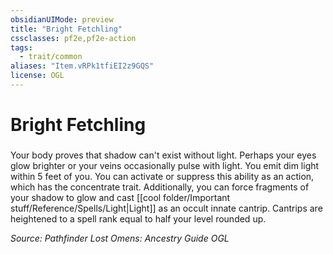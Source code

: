 ```yaml
---
obsidianUIMode: preview
title: "Bright Fetchling"
cssclasses: pf2e,pf2e-action
tags:
  - trait/common
aliases: "Item.vRPk1tfiEI2z9GQS"
license: OGL
---
```

# Bright Fetchling

### 






Your body proves that shadow can't exist without light. Perhaps your eyes glow brighter or your veins occasionally pulse with light. You emit dim light within 5 feet of you. You can activate or suppress this ability as an action, which has the concentrate trait. Additionally, you can force fragments of your shadow to glow and cast [[cool folder/Important stuff/Reference/Spells/Light|Light]] as an occult innate cantrip. Cantrips are heightened to a spell rank equal to half your level rounded up.

*Source: Pathfinder Lost Omens: Ancestry Guide*
*OGL*